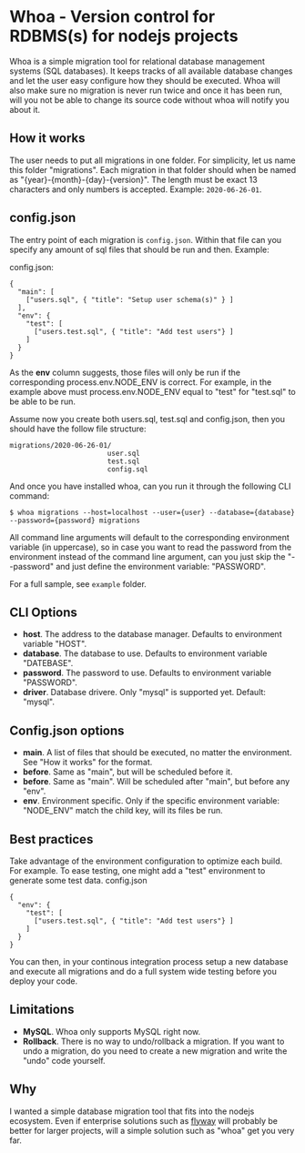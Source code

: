 Whoa - Version control for RDBMS(s) for nodejs projects
=======================================================
Whoa is a simple migration tool for relational database management systems (SQL databases).
It keeps tracks of all available database changes and let the user easy configure how
they should be executed. Whoa will also make sure no migration is never run twice and once it
has been run, will you not be able to change its source code without whoa will notify you about it.

How it works
------------
The user needs to put all migrations in one folder. For simplicity, let us name this folder
"migrations". Each migration in that folder should when be named as "{year}-{month}-{day}-{version}". The length must be exact 13 characters and only numbers is accepted. Example: `2020-06-26-01`.

## config.json
The entry point of each migration is `config.json`. Within that file can you specify
any amount of sql files that should be run and then. Example:

config.json:

```
{  
  "main": [
    ["users.sql", { "title": "Setup user schema(s)" } ]
  ],
  "env": {
    "test": [
      ["users.test.sql", { "title": "Add test users"} ]
    ]
  }
}
```

As the **env** column suggests, those files will only be run if the corresponding process.env.NODE_ENV is correct.
For example, in the example above must process.env.NODE_ENV equal to "test" for "test.sql" to be able to be run.

Assume now you create both users.sql, test.sql and config.json, then you should have the follow file structure:

```
migrations/2020-06-26-01/
                        user.sql
                        test.sql
                        config.sql
```
And once you have installed whoa, can you run it through the following CLI command:
```
$ whoa migrations --host=localhost --user={user} --database={database} --password={password} migrations
```
All command line arguments will default to the corresponding environment variable (in uppercase), so in case you
want to read the password from the environment instead of the command line argument, can you just skip the "--password"
and just define the environment variable: "PASSWORD".

For a full sample, see `example` folder.

CLI Options
-------

  - **host**. The address to the database manager. Defaults to environment variable "HOST".
  - **database**. The database to use. Defaults to environment variable "DATEBASE".
  - **password**. The password to use. Defaults to environment variable "PASSWORD".
  - **driver**. Database drivere. Only "mysql" is supported yet. Default: "mysql".
  
Config.json options
-------------------

- **main**. A list of files that should be executed, no matter the environment. See "How it works" for the format.
- **before**. Same as "main", but will be scheduled before it.
- **before**. Same as "main". Will be scheduled after "main", but before any "env".
- **env**. Environment specific. Only if the specific environment variable: "NODE_ENV" match the child key, will its files be run.

Best practices
--------------
Take advantage of the environment configuration to optimize each build. For example. To ease testing, one might add a "test" environment to generate some test data.
config.json
```
{
  "env": {
    "test": [
      ["users.test.sql", { "title": "Add test users"} ]
    ]
  }
}
```
You can then, in your continous integration process setup a new database and execute all migrations and do a full system wide testing before you deploy your code.



Limitations
-----------
- **MySQL**. Whoa only supports MySQL right now.
- **Rollback**. There is no way to undo/rollback a migration. If you want to undo a migration, do you need to create a new migration and write the "undo" code yourself.


Why
---
I wanted a simple database migration tool that fits into the nodejs ecosystem. Even if enterprise
solutions such as [flyway](https://flywaydb.org/) will probably be better for larger projects, will
a simple solution such as "whoa" get you very far.
